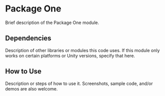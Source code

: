 # Package One
Brief description of the Package One module.

## Dependencies
Description of other libraries or modules this code uses. If this module only works on certain platforms or Unity versions, specify that here.

## How to Use
Description or steps of how to use it. Screenshots, sample code, and/or demos are also welcome.

